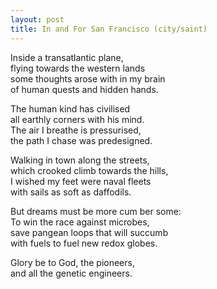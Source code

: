 ```yaml
---
layout: post
title: In and For San Francisco (city/saint)
---
```


Inside a transatlantic plane,  
flying towards the western lands  
some thoughts arose with in my brain  
of human quests and hidden hands.    

The human kind has civilised  
all earthly corners with his mind.  
The air I breathe is pressurised,  
the path I chase was predesigned.  

Walking in town along the streets,  
which crooked climb towards the hills,  
I wished my feet were naval fleets  
with sails as soft as daffodils.  

But dreams must be more cum ber some:  
To win the race against microbes,  
save pangean loops that will succumb  
with fuels to fuel new redox globes.  

Glory be to God, the pioneers,  
and all the genetic engineers.  

